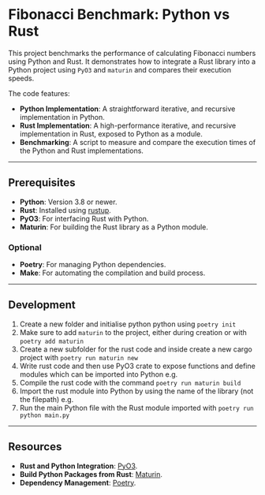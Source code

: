 # Fibonacci Benchmark: Python vs Rust

This project benchmarks the performance of calculating Fibonacci numbers using Python and Rust. It demonstrates how to integrate a Rust library into a Python project using `PyO3` and  `maturin` and compares their execution speeds.

The code features:

- **Python Implementation**: A straightforward iterative, and recursive implementation in Python.
- **Rust Implementation**: A high-performance iterative, and recursive implementation in Rust, exposed to Python as a module.
- **Benchmarking**: A script to measure and compare the execution times of the Python and Rust implementations.

---

## Prerequisites

- **Python**: Version 3.8 or newer.
- **Rust**: Installed using [rustup](https://rustup.rs/).
- **PyO3**: For interfacing Rust with Python. 
- **Maturin**: For building the Rust library as a Python module.

### Optional

- **Poetry**: For managing Python dependencies.
- **Make**: For automating the compilation and build process.

---

## Development

1. Create a new folder and initialise python python using `poetry init`
2. Make sure to add `maturin` to the project, either during creation or with `poetry add maturin`
3. Create a new subfolder for the rust code and inside create a new cargo project with `poetry run maturin new`
4. Write rust code and then use PyO3 crate to expose functions and define modules which can be imported into Python
    e.g.
5. Compile the rust code with the command `poetry run maturin build`
6. Import the rust module into Python by using the name of the library (not the filepath)
    e.g. 
7. Run the main Python file with the Rust module imported with `poetry run python main.py`

---

## Resources

- **Rust and Python Integration**: [PyO3](https://pyo3.rs/).
- **Build Python Packages from Rust**: [Maturin](https://github.com/PyO3/maturin).
- **Dependency Management**: [Poetry](https://python-poetry.org/).
